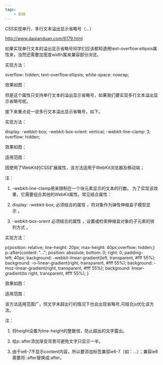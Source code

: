 ```yaml
---
tags:
    - 前端
---
```


CSS实现单行、多行文本溢出显示省略号（…）

http://www.daqianduan.com/6179.html



如果实现单行文本的溢出显示省略号同学们应该都知道用text-overflow:ellipsis属性来，当然还需要加宽度width属来兼容部分浏览。

实现方法：

overflow: hidden;
text-overflow:ellipsis;
white-space: nowrap;

效果如图：

但是这个属性只支持单行文本的溢出显示省略号，如果我们要实现多行文本溢出显示省略号呢。

接下来重点说一说多行文本溢出显示省略号，如下。

实现方法：

display: -webkit-box;
-webkit-box-orient: vertical;
-webkit-line-clamp: 3;
overflow: hidden;

效果如图：

适用范围：

因使用了WebKit的CSS扩展属性，该方法适用于WebKit浏览器及移动端；

注：

1. -webkit-line-clamp用来限制在一个块元素显示的文本的行数。 为了实现该效果，它需要组合其他的WebKit属性。常见结合属性：

1. display: -webkit-box; 必须结合的属性 ，将对象作为弹性伸缩盒子模型显示 。

1. -webkit-box-orient 必须结合的属性 ，设置或检索伸缩盒对象的子元素的排列方式 。

实现方法：

p{position: relative; line-height: 20px; max-height: 40px;overflow: hidden;}
p::after{content: "..."; position: absolute; bottom: 0; right: 0; padding-left: 40px;
background: -webkit-linear-gradient(left, transparent, #fff 55%);
background: -o-linear-gradient(right, transparent, #fff 55%);
background: -moz-linear-gradient(right, transparent, #fff 55%);
background: linear-gradient(to right, transparent, #fff 55%);
}

效果如图：



适用范围：

该方法适用范围广，但文字未超出行的情况下也会出现省略号,可结合js优化该方法。

注：

1. 将height设置为line-height的整数倍，防止超出的文字露出。

1. 给p::after添加渐变背景可避免文字只显示一半。

1. 由于ie6-7不显示content内容，所以要添加标签兼容ie6-7（如：<span>…<span/>）；兼容ie8需要将::after替换成:after。



